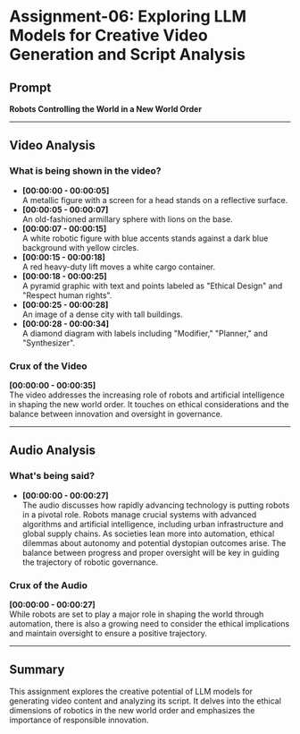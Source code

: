 # Assignment-06: Exploring LLM Models for Creative Video Generation and Script Analysis

## Prompt
**Robots Controlling the World in a New World Order**

---

## Video Analysis

### What is being shown in the video?
- **[00:00:00 - 00:00:05]**  
  A metallic figure with a screen for a head stands on a reflective surface.
- **[00:00:05 - 00:00:07]**  
  An old-fashioned armillary sphere with lions on the base.
- **[00:00:07 - 00:00:15]**  
  A white robotic figure with blue accents stands against a dark blue background with yellow circles.
- **[00:00:15 - 00:00:18]**  
  A red heavy-duty lift moves a white cargo container.
- **[00:00:18 - 00:00:25]**  
  A pyramid graphic with text and points labeled as "Ethical Design" and "Respect human rights".
- **[00:00:25 - 00:00:28]**  
  An image of a dense city with tall buildings.
- **[00:00:28 - 00:00:34]**  
  A diamond diagram with labels including "Modifier," "Planner," and "Synthesizer".

### Crux of the Video
**[00:00:00 - 00:00:35]**  
The video addresses the increasing role of robots and artificial intelligence in shaping the new world order. It touches on ethical considerations and the balance between innovation and oversight in governance.

---

## Audio Analysis

### What's being said?
- **[00:00:00 - 00:00:27]**  
  The audio discusses how rapidly advancing technology is putting robots in a pivotal role. Robots manage crucial systems with advanced algorithms and artificial intelligence, including urban infrastructure and global supply chains. As societies lean more into automation, ethical dilemmas about autonomy and potential dystopian outcomes arise. The balance between progress and proper oversight will be key in guiding the trajectory of robotic governance.

### Crux of the Audio
**[00:00:00 - 00:00:27]**  
While robots are set to play a major role in shaping the world through automation, there is also a growing need to consider the ethical implications and maintain oversight to ensure a positive trajectory.

---

## Summary
This assignment explores the creative potential of LLM models for generating video content and analyzing its script. It delves into the ethical dimensions of robotics in the new world order and emphasizes the importance of responsible innovation.
